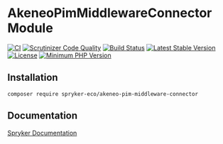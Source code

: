 # AkeneoPimMiddlewareConnector Module

[![CI](https://github.com/spryker-eco/akeneo-pim-middleware-connector/actions/workflows/ci.yml/badge.svg)](https://github.com/spryker-eco/akeneo-pim-middleware-connector/actions/workflows/ci.yml)
[![Scrutinizer Code Quality](https://scrutinizer-ci.com/g/spryker-eco/akeneo-pim-middleware-connector/badges/quality-score.png?b=master)](https://scrutinizer-ci.com/g/spryker-eco/akeneo-pim-middleware-connector/?branch=master)
[![Build Status](https://scrutinizer-ci.com/g/spryker-eco/akeneo-pim-middleware-connector/badges/build.png?b=master)](https://scrutinizer-ci.com/g/spryker-eco/akeneo-pim-middleware-connector/build-status/master)
[![Latest Stable Version](https://poser.pugx.org/spryker-eco/akeneo-pim-middleware-connector/v/stable.svg)](https://packagist.org/packages/spryker-eco/akeneo-pim-middleware-connector)
[![License](https://img.shields.io/github/license/spryker-eco/akeneo-pim-middleware-connector.svg?b=master)](https://github.com/spryker-eco/akeneo-pim-middleware-connector)
[![Minimum PHP Version](https://img.shields.io/badge/php-%3E%3D%208.1-8892BF.svg)](https://php.net/)

## Installation

```
composer require spryker-eco/akeneo-pim-middleware-connector
```

## Documentation

[Spryker Documentation](https://docs.spryker.com)

